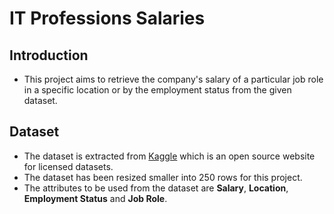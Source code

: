 # IT Professions Salaries

## Introduction
* This project aims to retrieve the company's salary of a particular job role
  in a specific location or by the employment status from the given dataset.

## Dataset
* The dataset is extracted from [Kaggle](https://www.kaggle.com/code/iamsouravbanerjee/software-professional-salaries/notebook) 
  which is an open source website for licensed datasets.
* The dataset has been resized smaller into 250 rows for this project.
* The attributes to be used from the dataset are **Salary**, **Location**,
  **Employment Status** and **Job Role**.


